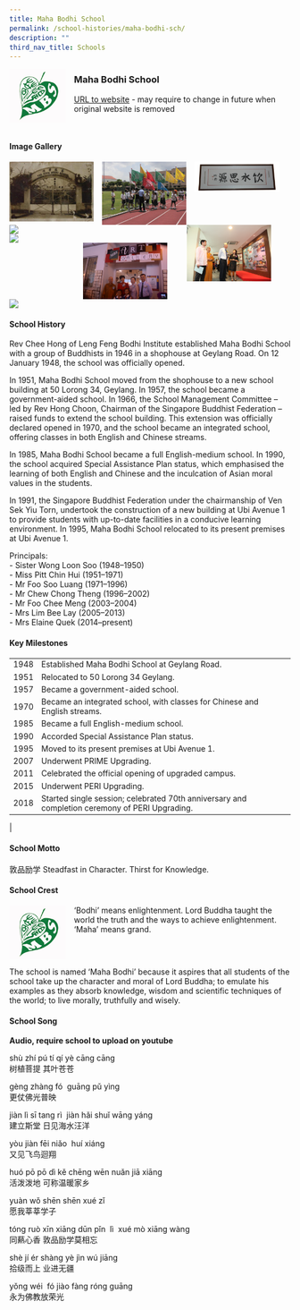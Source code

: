 ```yaml
---
title: Maha Bodhi School
permalink: /school-histories/maha-bodhi-sch/
description: ""
third_nav_title: Schools
---
```

<img src="/images/mahabodhisch1.png" style="width:20%;margin-right:15px;" align = "left">

### **Maha Bodhi School**
[URL to website](https://www.mahabodhi.moe.edu.sg/) - may require to change in future when original website is removed

<br clear="left">

#### **Image Gallery**

<p><a href="/images/mahabodhisch2.jpg">  
<img src="/images/mahabodhisch2.jpg" style="width:30%;margin-right:15px;" align = "left">
</a></p>

<p><a href="/images/mahabodhisch3.jpg">  
<img src="/images/mahabodhisch3.jpg" style="width:30%;margin-right:15px;" align = "left">
</a></p>

<p><a href="/images/mahabodhisch4.jpg">  
<img src="/images/mahabodhisch4.jpg" style="width:30%;margin-right:15px;" align = "left">
</a></p>

<p><a href="/images/mahabodhisch7.jpg">  
<img src="/images/mahabodhisch7.jpg" style="width:30%;margin-right:35px;" align = "right">
</a></p>

<p><a href="/images/mahabodhisch5.jpg">  
<img src="/images/mahabodhisch5.jpg" style="width:30%;margin-right:15px;" align = "left">
</a></p>

<p><a href="/images/mahabodhisch6.jpg">  
<img src="/images/mahabodhisch6.jpg" style="width:30%;margin-right:15px;" align = "left">
</a></p>

<p><a href="/images/mahabodhisch9.jpg">  
<img src="/images/mahabodhisch9.jpg" style="width:30%;margin-right:35px;" align = "right">
</a></p>

<p><a href="/images/mahabodhisch8.jpg">  
<img src="/images/mahabodhisch8.jpg" style="width:30%;margin-right:15px;" align = "left">
</a></p>

<br clear="left">

#### **School History**
Rev Chee Hong of Leng Feng Bodhi Institute established Maha Bodhi School with a group of Buddhists in 1946 in a shophouse at Geylang Road. On 12 January 1948, the school was officially opened.

In 1951, Maha Bodhi School moved from the shophouse to a new school building at 50 Lorong 34, Geylang. In 1957, the school became a government-aided school. In 1966, the School Management Committee – led by Rev Hong Choon, Chairman of the Singapore Buddhist Federation – raised funds to extend the school building. This extension was officially declared opened in 1970, and the school became an integrated school, offering classes in both English and Chinese streams.

In 1985, Maha Bodhi School became a full English-medium school. In 1990, the school acquired Special Assistance Plan status, which emphasised the learning of both English and Chinese and the inculcation of Asian moral values in the students.

In 1991, the Singapore Buddhist Federation under the chairmanship of Ven Sek Yiu Torn, undertook the construction of a new building at Ubi Avenue 1 to provide students with up-to-date facilities in a conducive learning environment. In 1995, Maha Bodhi School relocated to its present premises at Ubi Avenue 1.

Principals:<br>
\- Sister Wong Loon Soo (1948–1950)<br>
\- Miss Pitt Chin Hui (1951–1971)<br>
\- Mr Foo Soo Luang (1971–1996)<br>
\- Mr Chew Chong Theng (1996–2002)<br>
\- Mr Foo Chee Meng (2003–2004)<br>
\- Mrs Lim Bee Lay (2005–2013)<br>
\- Mrs Elaine Quek (2014–present)

#### **Key Milestones**

|  |  |
|:---:|---|
| 1948 | Established Maha Bodhi School at Geylang Road. |
| 1951 | Relocated to 50 Lorong 34 Geylang. |
| 1957 | Became a government-aided school. |
| 1970 | Became an integrated school, with classes for Chinese and English streams. |
| 1985 | Became a full English-medium school. |
| 1990 | Accorded Special Assistance Plan status. |
| 1995 | Moved to its present premises at Ubi Avenue 1. |
| 2007 | Underwent PRIME Upgrading. |
| 2011 | Celebrated the official opening of upgraded campus. |
| 2015 | Underwent PERI Upgrading. |
| 2018 | Started single session; celebrated 70th anniversary and completion ceremony of PERI Upgrading. |
|

#### **School Motto**
敦品励学 Steadfast in Character. Thirst for Knowledge.

#### **School Crest**
<img src="/images/mahabodhisch1.png" style="width:20%;margin-right:15px;" align = "left">

‘Bodhi’ means enlightenment. Lord Buddha taught the world the truth and the ways to achieve enlightenment. ‘Maha’ means grand.

<br clear="left">

The school is named ‘Maha Bodhi’ because it aspires that all students of the school take up the character and moral of Lord Buddha; to emulate his examples as they absorb knowledge, wisdom and scientific techniques of the world; to live morally, truthfully and wisely.

#### **School Song**
**Audio, require school to upload on youtube**

shù zhí pú tí qí yè cāng cāng<br>
树植菩提 其叶苍苍

gèng zhàng fó  guāng pǔ yìng<br>
更仗佛光普映

jiàn lì sī tang rì  jiàn hǎi shuǐ wāng yáng<br>
建立斯堂 日见海水汪洋

yòu jiàn fēi niǎo  huí xiáng<br>
又见飞鸟迴翔

huó pō pō dì kě chēng wēn nuǎn jiā xiāng<br>
活泼泼地 可称温暖家乡

yuàn wǒ shēn shēn xué zǐ<br>
愿我莘莘学子

tóng ruò xīn xiāng dūn pǐn  lì  xué mò xiāng wàng<br>
同爇心香 敦品励学莫相忘

shè jí ér shàng yè jìn wú jiāng<br>
拾级而上 业进无疆

yǒng wéi  fó jiào fàng róng guāng<br>
永为佛教放荣光